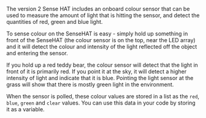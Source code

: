 The version 2 Sense HAT includes an onboard colour sensor that can be used to measure the amount of light that is hitting the sensor, and detect the quantities of red, green and blue light.

To sense colour on the SenseHAT is easy - simply hold up something in front of the SenseHAT (the colour sensor is on the top, near the LED array) and it will detect the colour and intensity of the light reflected off the object and entering the sensor. 

If you hold up a red teddy bear, the colour sensor will detect that the light in front of it is primarily red. If you point it at the sky, it will detect a higher intensity of light and indicate that it is blue. Pointing the light sensor at the grass will show that there is mostly green light in the environment. 

When the sensor is polled, these colour values are stored in a list as the `red`, `blue`, `green` and `clear` values. You can use this data in your code by storing it as a variable.
